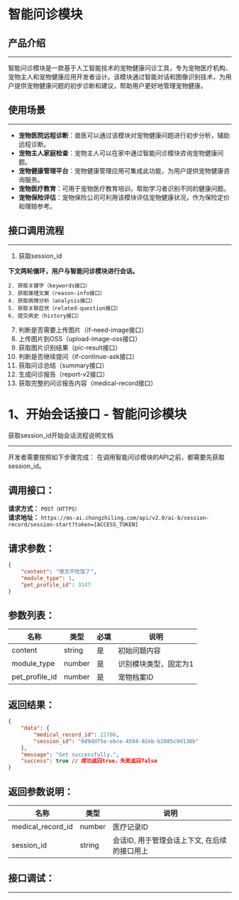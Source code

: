 # 智能问诊模块 

## 产品介绍
---
智能问诊模块是一款基于人工智能技术的宠物健康问诊工具，专为宠物医疗机构、宠物主人和宠物健康应用开发者设计。该模块通过智能对话和图像识别技术，为用户提供宠物健康问题的初步诊断和建议，帮助用户更好地管理宠物健康。

## 使用场景
---
- **宠物医院远程诊断**：兽医可以通过该模块对宠物健康问题进行初步分析，辅助远程诊断。
- **宠物主人家庭检查**：宠物主人可以在家中通过智能问诊模块咨询宠物健康问题。
- **宠物健康管理平台**：宠物健康管理应用可集成此功能，为用户提供宠物健康咨询服务。
- **宠物医疗教育**：可用于宠物医疗教育培训，帮助学习者识别不同的健康问题。
- **宠物保险评估**：宠物保险公司可利用该模块评估宠物健康状况，作为保险定价和理赔参考。

## 接口调用流程
---
1. 获取session_id

**下文两轮循环，用户与智能问诊模块进行会话。**
```
2. 获取关键字（keywords接口）
3. 获取推理文案（reason-info接口）
4. 获取病情分析（analysis接口）
5. 获取关联症状（related-question接口）
6. 提交病史（history接口）
```

7. 判断是否需要上传图片（if-need-image接口）
8. 上传图片到OSS（upload-image-oss接口）
9. 获取图片识别结果（pic-result接口）
10. 判断是否继续提问（if-continue-ask接口）
11. 获取问诊总结（summary接口）
12. 生成问诊报告（report-v2接口）
13. 获取完整的问诊报告内容（medical-record接口）


# 1、开始会话接口  - 智能问诊模块
获取session_id开始会话流程说明文档

---

开发者需要按照如下步骤完成：
在调用智能问诊模块的API之前，都需要先获取session_id。

## 调用接口：
**请求方式：** `POST（HTTPS）`  
**请求地址：** `https://ms-ai.chongzhiling.com/api/v2.0/ai-b/session-record/session-start?token=[ACCESS_TOKEN]`

## 请求参数：
```json
{
    "content": "德文不吃饭了",
    "module_type": 1,
    "pet_profile_id": 3147
}
```

## 参数列表：

| 名称            | 类型   | 必填 | 说明                  |
| --------------- | ------ | ---- | --------------------- |
| content         | string | 是   | 初始问题内容          |
| module_type     | number | 是   | 识别模块类型，固定为1 |
| pet_profile_id  | number | 是   | 宠物档案ID            |


## 返回结果：
```json
{
    "data": {
        "medical_record_id": 22786,
        "session_id": "689ddf5e-ebce-4504-92eb-b2885c9d138b"
    },
    "message": "Get successfully.",
    "success": true // 成功返回true，失败返回false
}
```

## 返回参数说明：
| 名称              | 类型   | 说明                                         |
| ----------------- | ------ | -------------------------------------------- |
| medical_record_id | number | 医疗记录ID                                   |
| session_id        | string | 会话ID, 用于管理会话上下文, 在后续的接口用上 |

## 接口调试：
---
<script setup>
import SwaggerUI from '../../../../src/components/SwaggerUI.vue'
</script>

<ClientOnly>
  <SwaggerUI 
    tag="session"
    type="post"
    path="/session-record/session-start" 
  />
</ClientOnly>



